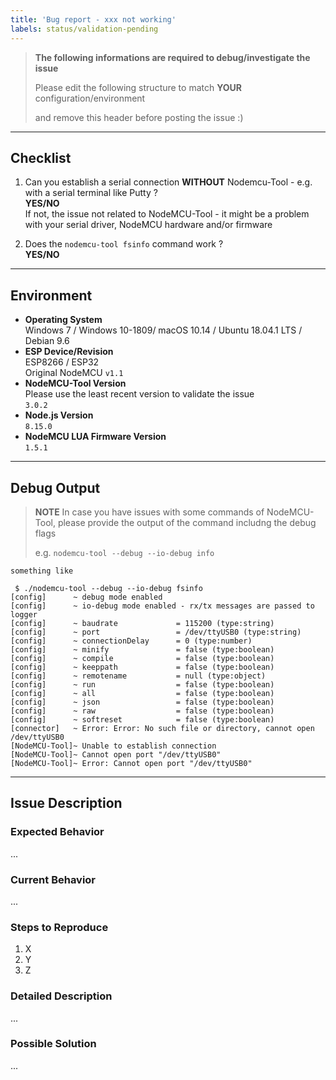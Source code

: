 ```yaml
---
title: 'Bug report - xxx not working'
labels: status/validation-pending
---
```


> **The following informations are required to debug/investigate the issue**
>
> Please edit the following structure to match **YOUR** configuration/environment
>
> and remove this header before posting the issue :)

-------------

## Checklist ##

1. Can you establish a serial connection **WITHOUT** Nodemcu-Tool - e.g. with a serial terminal like Putty ?  
  **YES/NO**  
  If not, the issue not related to NodeMCU-Tool - it might be a problem with your serial driver, NodeMCU hardware and/or firmware  

2. Does the `nodemcu-tool fsinfo` command work ?  
  **YES/NO**


-------------

## Environment ##

* **Operating System**  
  Windows 7 / Windows 10-1809/ macOS 10.14 / Ubuntu 18.04.1 LTS / Debian 9.6
* **ESP Device/Revision**  
  ESP8266 / ESP32  
  Original NodeMCU `v1.1`
* **NodeMCU-Tool Version**  
  Please use the least recent version to validate the issue  
  `3.0.2`
* **Node.js Version**  
  `8.15.0`
* **NodeMCU LUA Firmware Version**  
  `1.5.1`

-------------

## Debug Output ##

> **NOTE** In case you have issues with some commands of NodeMCU-Tool, please provide the output of the command includng the debug flags
>
> e.g. `nodemcu-tool --debug --io-debug info`

```
something like

 $ ./nodemcu-tool --debug --io-debug fsinfo
[config]      ~ debug mode enabled
[config]      ~ io-debug mode enabled - rx/tx messages are passed to logger
[config]      ~ baudrate             = 115200 (type:string)
[config]      ~ port                 = /dev/ttyUSB0 (type:string)
[config]      ~ connectionDelay      = 0 (type:number)
[config]      ~ minify               = false (type:boolean)
[config]      ~ compile              = false (type:boolean)
[config]      ~ keeppath             = false (type:boolean)
[config]      ~ remotename           = null (type:object)
[config]      ~ run                  = false (type:boolean)
[config]      ~ all                  = false (type:boolean)
[config]      ~ json                 = false (type:boolean)
[config]      ~ raw                  = false (type:boolean)
[config]      ~ softreset            = false (type:boolean)
[connector]   ~ Error: Error: No such file or directory, cannot open /dev/ttyUSB0
[NodeMCU-Tool]~ Unable to establish connection
[NodeMCU-Tool]~ Cannot open port "/dev/ttyUSB0"
[NodeMCU-Tool]~ Error: Cannot open port "/dev/ttyUSB0"
```

-------------

## Issue Description ##

### Expected Behavior ###

...


### Current Behavior ###

...


### Steps to Reproduce ###

1. X
2. Y
3. Z

### Detailed Description ###

...

### Possible Solution ###

...

